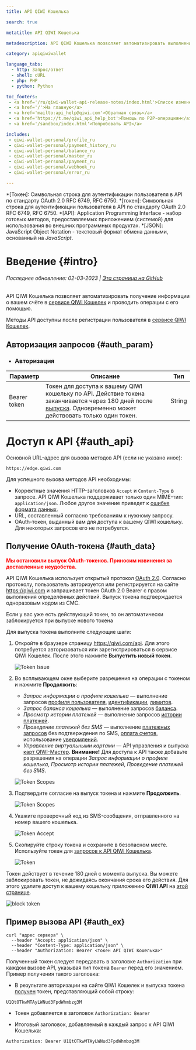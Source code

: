 ```yaml
---
title: API QIWI Кошелька

search: true

metatitle: API QIWI Кошелька

metadescription: API QIWI Кошелька позволяет автоматизировать выполнение платежей и получение отчетов о платежах, информации о счёте, идентификации.

category: apiqiwiwallet

language_tabs:
  - http: Запрос/ответ
  - shell: cURL
  - php: PHP
  - python: Python

toc_footers:
 - <a href='/ru/qiwi-wallet-api-release-notes/index.html'>Список изменений</a>
 - <a href='/'>На главную</a>
 - <a href='mailto:api_help@qiwi.com'>Обратная связь</a>
 - <a href='https://t.me/qiwi_api_help_bot'>Помощь по P2P-операциям</a>
 - <a href='/sandbox/index.html'>Попробовать API</a>

includes:
 - qiwi-wallet-personal/profile_ru
 - qiwi-wallet-personal/payment_history_ru
 - qiwi-wallet-personal/balance_ru
 - qiwi-wallet-personal/master_ru
 - qiwi-wallet-personal/payment_ru
 - qiwi-wallet-personal/webhook_ru
 - qiwi-wallet-personal/error_ru

---
```


 *[Токен]: Символьная строка для аутентификации пользователя в API по стандарту OAuth 2.0 RFC 6749, RFC 6750.
 *[токен]: Символьная строка для аутентификации пользователя в API по стандарту OAuth 2.0 RFC 6749, RFC 6750.
 *[API]: Application Programming Interface -  набор готовых методов, предоставляемых приложением (системой) для использования во внешних программных продуктах.
 *[JSON]: JavaScript Object Notation - текстовый формат обмена данными, основанный на *JavaScript*.

# Введение {#intro}

###### Последнее обновление: 02-03-2023 | [Эта страница на GitHub](https://github.com/QIWI-API/qiwi-wallet-personal-docs)

API QIWI Кошелька позволяет автоматизировать получение информации о вашем счёте в [сервисе QIWI Кошелек](https://qiwi.com) и проводить операции с его помощью.

Методы API доступны после регистрации пользователя в [сервисе QIWI Кошелек](https://qiwi.com).

## Авторизация запросов {#auth_param}

<ul class="nestedList params">
    <li><h3>Авторизация</h3>
    </li>
</ul>

Параметр|Описание|Тип
 ---------|--------|---
 Bearer token | Токен для доступа к вашему QIWI кошельку по API. Действие токена заканчивается через 180 дней после [выпуска](#auth_data). Одновременно может действовать только один токен. | String

# Доступ к API {#auth_api}

Основной URL-адрес для вызова методов API (если не указано иное):

`https://edge.qiwi.com`

Для успешного вызова методов API необходимы:

* Корректные значения HTTP-заголовков `Accept` и `Content-Type` в запросе. API QIWI Кошелька поддерживает только один MIME-тип: `application/json`. Любое другое значение приведет к [ошибке формата данных](#errors).
* URL, составленный согласно требованиям к нужному запросу.
* OAuth-токен, выданный вам для доступа к вашему QIWI кошельку. Для некоторых запросов его не потребуется.

## Получение OAuth-токена {#auth_data}

<span style="font-weight:bold;color:red;">Мы остановили выпуск OAuth-токенов. Приносим извинения за доставленные неудобства.</span>

API QIWI Кошелька использует открытый протокол [OAuth 2.0](http://tools.ietf.org/html/rfc6749). Согласно протоколу, пользователь авторизуется или регистрируется на сайте <https://qiwi.com> и запрашивает токен OAuth 2.0 Bearer с правом выполнения определённых действий. Выпуск токена подтверждается одноразовым кодом из СМС.

<aside class="warning">Если у вас уже есть действующий токен, то он автоматически заблокируется при выпуске нового токена</aside>

Для выпуска токена выполните следующие шаги:

1. Откройте в браузере страницу <https://qiwi.com/api>. Для этого потребуется авторизоваться или зарегистрироваться в сервисе QIWI Кошелек. После этого нажмите **Выпустить новый токен**.

   ![Token Issue](/images/apiwallet_get_token.jpg)
2. Во всплывающем окне выберите разрешения на операции с токеном и нажмите **Продолжить**:
    * *Запрос информации о профиле кошелька* — выполнение запросов [профиля пользователя](#profile), [идентификации](#identification), [лимитов](#limits).
    * *Запрос баланса кошелька* — выполнение запросов [баланса](#balance).
    * *Просмотр истории платежей* — выполнение запросов [истории платежей](#payments_history).
    * *Проведение платежей без SMS* — выполнение [платежных запросов](#payments) без подтверждения по SMS, [оплата счетов](#pay_invoice), использование [уведомлений](#webhook).
    * *Управление виртуальными картами* — API управления и выпуска [карт QIWI-Мастер](#qiwi-master). **Внимание!** Для доступа к API также добавьте разрешения на операции *Запрос информации о профиле кошелька*, *Просмотр истории платежей*, *Проведение платежей без SMS*.

     ![Token Scopes](/images/apiwallet_token_scopes.jpg)
3. Подтвердите согласие на выпуск токена и нажмите **Продолжить**.

   ![Token Scopes](/images/apiwallet_confirm.jpg)
4. Укажите проверочный код из SMS-сообщения, отправленного на номер вашего кошелька.

   ![Token Accept](/images/apiwallet_token_sms.jpg)
5. Скопируйте строку токена и сохраните в безопасном месте. Используйте токен для [запросов к API QIWI Кошелька](#auth_ex).

   ![Token](/images/apiwallet_token_final.jpg)

<aside class="success">Токен действует в течение 180 дней с момента выпуска. Вы можете заблокировать токен, не дожидаясь окончания срока его действия. Для этого удалите доступ к вашему кошельку приложению <b>QIWI API</b> на <a href="https://qiwi.com/settings/apps">этой странице</a>.</aside>

![block token](/images/apiwallet-apps.png)

## Пример вызова API {#auth_ex}

~~~shell
curl "адрес сервера" \
  --header "Accept: application/json" \
  --header "Content-Type: application/json" \
  --header "Authorization: Bearer <токен API QIWI Кошелька>"
~~~

Полученный токен следует передавать в заголовке `Authorization` при каждом вызове API, указывая тип токена `Bearer` перед его значением. Пример получения такого заголовка:

* В результате авторизации на сайте QIWI Кошелек и выпуска токена [получен](#auth_data) токен, представляющий собой строку:

`U1QtOTkwMTAyLWNud3FpdWhmbzg3M`

* Токен добавляется в заголовок `Authorization: Bearer `

* Итоговый заголовок, добавляемый в каждый запрос к API QIWI Кошелька:

`Authorization: Bearer U1QtOTkwMTAyLWNud3FpdWhmbzg3M`
